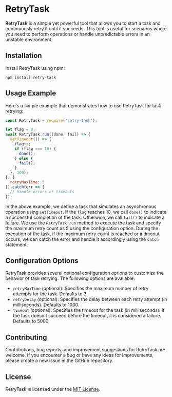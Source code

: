 # RetryTask

**RetryTask** is a simple yet powerful tool that allows you to start a task and continuously retry it until it succeeds. This tool is useful for scenarios where you need to perform operations or handle unpredictable errors in an unstable environment.

## Installation

Install RetryTask using npm:

```
npm install retry-task
```

## Usage Example

Here's a simple example that demonstrates how to use RetryTask for task retrying:

```javascript
const RetryTask = require('retry-task');

let flag = 0;
await RetryTask.run((done, fail) => {
  setTimeout(() => {
    flag++;
    if (flag === 10) {
      done();
    } else {
      fail();
    }
  }, 100);
}, {
  retryMaxTime: 5
}).catch(err => {
  // Handle errors or timeouts
});
```

In the above example, we define a task that simulates an asynchronous operation using `setTimeout`. If the `flag` reaches 10, we call `done()` to indicate a successful completion of the task. Otherwise, we call `fail()` to indicate a failure. We use the `RetryTask.run` method to execute the task and specify the maximum retry count as 5 using the configuration option. During the execution of the task, if the maximum retry count is reached or a timeout occurs, we can catch the error and handle it accordingly using the `catch` statement.

## Configuration Options

RetryTask provides several optional configuration options to customize the behavior of task retrying. The following options are available:

- `retryMaxTime` (optional): Specifies the maximum number of retry attempts for the task. Defaults to 3.
- `retryDelay` (optional): Specifies the delay between each retry attempt (in milliseconds). Defaults to 1000.
- `timeout` (optional): Specifies the timeout for the task (in milliseconds). If the task doesn't succeed before the timeout, it is considered a failure. Defaults to 5000.

## Contributing

Contributions, bug reports, and improvement suggestions for RetryTask are welcome. If you encounter a bug or have any ideas for improvements, please create a new issue in the GitHub repository.

## License

RetryTask is licensed under the [MIT License](https://opensource.org/licenses/MIT).